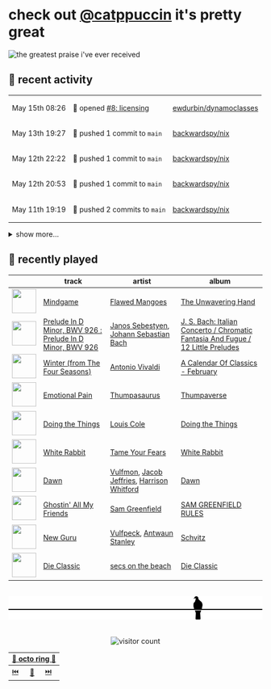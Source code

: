 # check out [@catppuccin](https://github.com/catppuccin) it's pretty great

![the greatest praise i've ever received](https://github.com/user-attachments/assets/ad888e4f-7a22-4eac-85a7-744eacd8eb46)

## 📅 recent activity

<!-- SCRIPT:REPLACE:GITHUB -->
<table>
<tbody>
<tr>
<td><span title='2025-05-15T08:26:56+00:00'>May 15th 08:26</span></td>
<td>

📢 opened [#8: licensing](https://github.com/ewdurbin/dynamoclasses/issues/8)

</td>
<td>

[ewdurbin/dynamoclasses](https://github.com/ewdurbin/dynamoclasses)

</td>
</tr>
<tr>
<td><span title='2025-05-13T19:27:59+00:00'>May 13th 19:27</span></td>
<td>

🚢 pushed 1 commit to `main`

</td>
<td>

[backwardspy/nix](https://github.com/backwardspy/nix)

</td>
</tr>
<tr>
<td><span title='2025-05-12T22:22:34+00:00'>May 12th 22:22</span></td>
<td>

🚢 pushed 1 commit to `main`

</td>
<td>

[backwardspy/nix](https://github.com/backwardspy/nix)

</td>
</tr>
<tr>
<td><span title='2025-05-12T20:53:30+00:00'>May 12th 20:53</span></td>
<td>

🚢 pushed 1 commit to `main`

</td>
<td>

[backwardspy/nix](https://github.com/backwardspy/nix)

</td>
</tr>
<tr>
<td><span title='2025-05-11T19:19:36+00:00'>May 11th 19:19</span></td>
<td>

🚢 pushed 2 commits to `main`

</td>
<td>

[backwardspy/nix](https://github.com/backwardspy/nix)

</td>
</tr>
</tbody>
</table>

<details>
<summary>show more...</summary>
<table>
<tbody>
<tr>
<td><span title='2025-05-11T16:41:35+00:00'>May 11th 16:41</span></td>
<td>

🚢 pushed 1 commit to `main`

</td>
<td>

[backwardspy/nix](https://github.com/backwardspy/nix)

</td>
</tr>
<tr>
<td><span title='2025-05-11T16:18:02+00:00'>May 11th 16:18</span></td>
<td>

🚢 pushed 2 commits to `main`

</td>
<td>

[backwardspy/nix](https://github.com/backwardspy/nix)

</td>
</tr>
<tr>
<td><span title='2025-05-11T15:38:15+00:00'>May 11th 15:38</span></td>
<td>

🚢 pushed 1 commit to `main`

</td>
<td>

[backwardspy/nix](https://github.com/backwardspy/nix)

</td>
</tr>
<tr>
<td><span title='2025-05-11T15:09:40+00:00'>May 11th 15:09</span></td>
<td>

🚢 pushed 1 commit to `main`

</td>
<td>

[backwardspy/nix](https://github.com/backwardspy/nix)

</td>
</tr>
<tr>
<td><span title='2025-05-11T08:49:02+00:00'>May 11th 08:49</span></td>
<td>

🚢 pushed 1 commit to `main`

</td>
<td>

[backwardspy/nix](https://github.com/backwardspy/nix)

</td>
</tr>
<tr>
<td><span title='2025-05-02T12:19:52+00:00'>May 2nd 12:19</span></td>
<td>

🚢 pushed 1 commit to `main`

</td>
<td>

[backwardspy/nix](https://github.com/backwardspy/nix)

</td>
</tr>
<tr>
<td><span title='2025-05-01T20:47:53+00:00'>May 1st 20:47</span></td>
<td>

💬 commented on [#73: Assets contain mouse pointer](https://github.com/catppuccin/helix/issues/73)

</td>
<td>

[catppuccin/helix](https://github.com/catppuccin/helix)

</td>
</tr>
<tr>
<td><span title='2025-05-01T15:15:26+00:00'>May 1st 15:15</span></td>
<td>

🚢 pushed 1 commit to `main`

</td>
<td>

[backwardspy/nix](https://github.com/backwardspy/nix)

</td>
</tr>
<tr>
<td><span title='2025-05-01T14:35:51+00:00'>May 1st 14:35</span></td>
<td>

🚢 pushed 1 commit to `main`

</td>
<td>

[backwardspy/nix](https://github.com/backwardspy/nix)

</td>
</tr>
<tr>
<td><span title='2025-05-01T14:26:13+00:00'>May 1st 14:26</span></td>
<td>

🚢 pushed 1 commit to `main`

</td>
<td>

[backwardspy/nix](https://github.com/backwardspy/nix)

</td>
</tr>
<tr>
<td><span title='2025-05-01T14:26:02+00:00'>May 1st 14:26</span></td>
<td>

🚢 pushed 1 commit to `main`

</td>
<td>

[backwardspy/nix](https://github.com/backwardspy/nix)

</td>
</tr>
<tr>
<td><span title='2025-05-01T09:16:26+00:00'>May 1st 09:16</span></td>
<td>

🚢 pushed 1 commit to `main`

</td>
<td>

[backwardspy/nix](https://github.com/backwardspy/nix)

</td>
</tr>
<tr>
<td><span title='2025-04-25T10:28:38+00:00'>Apr 25th 10:28</span></td>
<td>

🚢 pushed 1 commit to `main`

</td>
<td>

[backwardspy/nix](https://github.com/backwardspy/nix)

</td>
</tr>
<tr>
<td><span title='2025-04-20T19:24:38+00:00'>Apr 20th 19:24</span></td>
<td>

🚢 pushed 1 commit to `main`

</td>
<td>

[backwardspy/nix](https://github.com/backwardspy/nix)

</td>
</tr>
<tr>
<td><span title='2025-04-20T13:34:15+00:00'>Apr 20th 13:34</span></td>
<td>

🪄 created repository

</td>
<td>

[backwardspy/araneo](https://github.com/backwardspy/araneo)

</td>
</tr>
<tr>
<td><span title='2025-04-19T21:35:33+00:00'>Apr 19th 21:35</span></td>
<td>

🪄 created repository

</td>
<td>

[backwardspy/nix](https://github.com/backwardspy/nix)

</td>
</tr>
<tr>
<td><span title='2025-04-16T19:41:09+00:00'>Apr 16th 19:41</span></td>
<td>

🔍 reviewed [#39: feat: detect different closed issue states](https://github.com/catppuccin/rockdove/pull/39)

</td>
<td>

[catppuccin/rockdove](https://github.com/catppuccin/rockdove)

</td>
</tr>
</tbody>
</table>
</details>
<!-- SCRIPT:REPLACE:GITHUB -->

## 🎵 recently played

<!-- SCRIPT:REPLACE:SPOTIFY -->
| | track | artist | album |
| - | - | - | - |
| <img src="https://i.scdn.co/image/ab67616d00004851115509c274cc6035bf56412b" width="48" height="48"> | [Mindgame](https://open.spotify.com/track/1CRH3479Szzv8OnV9lnFpc) | [Flawed Mangoes](https://open.spotify.com/artist/4MrQDA45Gd0llLrwFUzimG) | [The Unwavering Hand](https://open.spotify.com/track/1CRH3479Szzv8OnV9lnFpc) |
| <img src="https://i.scdn.co/image/ab67616d0000485112a821c351fd7c5d66b93a9f" width="48" height="48"> | [Prelude In D Minor, BWV 926 : Prelude In D Minor, BWV 926](https://open.spotify.com/track/5ZUachQ574VccyTQL2MXRR) | [Janos Sebestyen](https://open.spotify.com/artist/3XqsvVsJuMXQsfVwpYZLFZ), [Johann Sebastian Bach](https://open.spotify.com/artist/5aIqB5nVVvmFsvSdExz408) | [J. S. Bach: Italian Concerto / Chromatic Fantasia And Fugue / 12 Little Preludes](https://open.spotify.com/track/5ZUachQ574VccyTQL2MXRR) |
| <img src="https://i.scdn.co/image/ab67616d00004851b436b55bf7277cb9f42e99e9" width="48" height="48"> | [Winter (from The Four Seasons)](https://open.spotify.com/track/6OHOYEMQfPKWZY4Uxxybnh) | [Antonio Vivaldi](https://open.spotify.com/artist/2QOIawHpSlOwXDvSqQ9YJR) | [A Calendar Of Classics - February](https://open.spotify.com/track/6OHOYEMQfPKWZY4Uxxybnh) |
| <img src="https://i.scdn.co/image/ab67616d000048513a00fcf1c5c2ca43f971e2a3" width="48" height="48"> | [Emotional Pain](https://open.spotify.com/track/2iQd999HkXHv3gqbj5vSAC) | [Thumpasaurus](https://open.spotify.com/artist/13peDbMKVZpn5nanRC96WJ) | [Thumpaverse](https://open.spotify.com/track/2iQd999HkXHv3gqbj5vSAC) |
| <img src="https://i.scdn.co/image/ab67616d0000485174efdebd8ed8549d6a480128" width="48" height="48"> | [Doing the Things](https://open.spotify.com/track/1yBVQU0Az5LlDF5ZYehPap) | [Louis Cole](https://open.spotify.com/artist/6uIst176jhzooPMetg2rtH) | [Doing the Things](https://open.spotify.com/track/1yBVQU0Az5LlDF5ZYehPap) |
| <img src="https://i.scdn.co/image/ab67616d000048515ffd306ccaa257884edfdd99" width="48" height="48"> | [White Rabbit](https://open.spotify.com/track/7f1ZaX67foF2snj6Paix0L) | [Tame Your Fears](https://open.spotify.com/artist/29zlCx9ZrEnEKwqpJamDyJ) | [White Rabbit](https://open.spotify.com/track/7f1ZaX67foF2snj6Paix0L) |
| <img src="https://i.scdn.co/image/ab67616d000048519bdef9fc818f22b4c85cf2b2" width="48" height="48"> | [Dawn](https://open.spotify.com/track/4LNc4Rf4TG3YeHzt3sulGI) | [Vulfmon](https://open.spotify.com/artist/6pGuw52TrX5SZPdQSxAvgW), [Jacob Jeffries](https://open.spotify.com/artist/2s4evfvMB1HbNMGak6pDUB), [Harrison Whitford](https://open.spotify.com/artist/2KAaIurA00NK4IAnbC6nB8) | [Dawn](https://open.spotify.com/track/4LNc4Rf4TG3YeHzt3sulGI) |
| <img src="https://i.scdn.co/image/ab67616d0000485172c9f3f32a2d8813153e3b1b" width="48" height="48"> | [Ghostin' All My Friends](https://open.spotify.com/track/00bgCHOS8runWEzaDMPRDf) | [Sam Greenfield](https://open.spotify.com/artist/03ZdbEBsbFHG3uJC6gYiOY) | [SAM GREENFIELD RULES](https://open.spotify.com/track/00bgCHOS8runWEzaDMPRDf) |
| <img src="https://i.scdn.co/image/ab67616d0000485112dd7dcec66b6d230a719a5e" width="48" height="48"> | [New Guru](https://open.spotify.com/track/1iDxNtb7jleE8GqD4m81dA) | [Vulfpeck](https://open.spotify.com/artist/7pXu47GoqSYRajmBCjxdD6), [Antwaun Stanley](https://open.spotify.com/artist/7vWFpgyWJ9CXisL0x6vYJN) | [Schvitz](https://open.spotify.com/track/1iDxNtb7jleE8GqD4m81dA) |
| <img src="https://i.scdn.co/image/ab67616d00004851ef187887d2ddb4aaa346351b" width="48" height="48"> | [Die Classic](https://open.spotify.com/track/1hoeH2WEypMiZqrXA7A1kG) | [secs on the beach](https://open.spotify.com/artist/5zDEuV2X31GgJ4R0tPosmM) | [Die Classic](https://open.spotify.com/track/1hoeH2WEypMiZqrXA7A1kG) |

<!-- SCRIPT:REPLACE:SPOTIFY -->

<br>

<div align="center">

<picture>
    <source media="(prefers-color-scheme: light)" srcset="assets/pigeon-light.svg">
    <source media="(prefers-color-scheme: dark)" srcset="assets/pigeon-dark.svg">
    <img alt="pigeon sitting on a wire" src="assets/pigeon-light.svg">
</picture>

<br>
<br>

![visitor count](https://profile-counter.glitch.me/backwardspy/count.svg)

<table>
    <thead>
        <th colspan="3"><a href="https://octo-ring.com">🐙 octo ring 🐙</a></th>
    </thead>
    <tbody>
        <td><a href="https://octo-ring.com/p/backwardspy/prev">⏮️</a></td>
        <td><a href="https://octo-ring.com/p/backwardspy/random">🔀</a></td>
        <td><a href="https://octo-ring.com/p/backwardspy/next">⏭️</a></td>
    </tbody>
</table>

</div>
